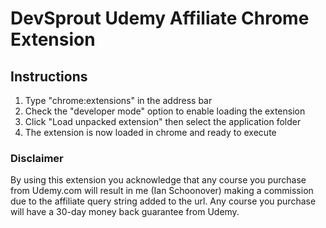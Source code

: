 # DevSprout Udemy Affiliate Chrome Extension

## Instructions
1. Type "chrome:extensions" in the address bar
2. Check the "developer mode" option to enable loading the extension
3. Click "Load unpacked extension" then select the application folder
4. The extension is now loaded in chrome and ready to execute

### Disclaimer

By using this extension you acknowledge that any course you purchase from Udemy.com will result in me (Ian Schoonover) making a commission due to the affiliate query string added to the url. 
Any course you purchase will have a 30-day money back guarantee from Udemy.